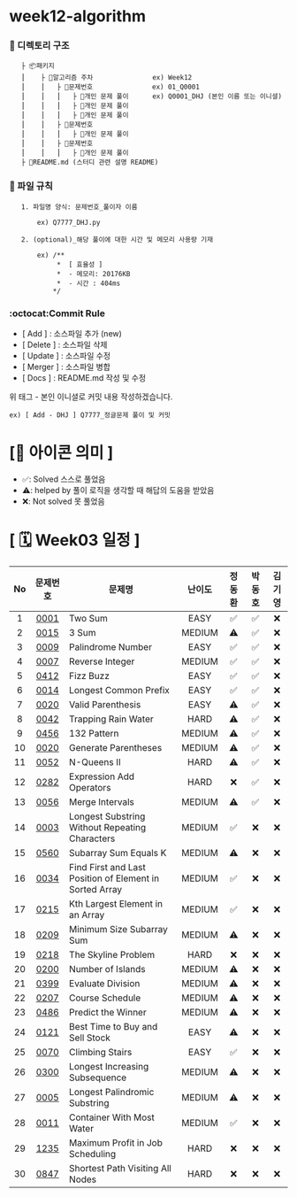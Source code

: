 # week12-algorithm

### **📌 디렉토리 구조**

       ├ 📦패키지
       ⎮    ├ 📁알고리즘 주차               ex) Week12
       ⎮    ⎮   ├ 📁문제번호               ex) 01_Q0001
       ⎮    ⎮   ⎮   ├︎ 📃개인 문제 풀이      ex) Q0001_DHJ (본인 이름 또는 이니셜)
       ⎮    ⎮   ⎮   ├︎ 📃개인 문제 풀이
       ⎮    ⎮   ⎮   ├ 📃개인 문제 풀이
       ⎮    ⎮   ├ 📁문제번호  
       ⎮    ⎮   ⎮   ├︎ 📃개인 문제 풀이
       ⎮    ⎮   ├ 📁문제번호
       ⎮    ⎮   ⎮   ├ 📃개인 문제 풀이
       ├ 📝README.md (스터디 관련 설명 README)

### **📌 파일 규칙**

       1. 파일명 양식: 문제번호_풀이자 이름
   
           ex) Q7777_DHJ.py

       2. (optional)_해당 풀이에 대한 시간 및 메모리 사용량 기재
           
           ex) /**
                *  [ 효율성 ]
                *  - 메모리: 20176KB
                *  - 시간 : 404ms
               */

### **:octocat:Commit Rule** ###

- [ Add ]    : 소스파일 추가 (new)
- [ Delete ] : 소스파일 삭제
- [ Update ] : 소스파일 수정
- [ Merger ] : 소스파일 병합
- [ Docs ]   : README.md 작성 및 수정

위 태그 - 본인 이니셜로 커밋 내용 작성하겠습니다.

    ex) [ Add - DHJ ] Q7777_정글문제 풀이 및 커밋

# **[📌 아이콘 의미 ]**

- ✅: Solved 스스로 풀었음
- ⚠️: helped by 풀이 로직을 생각할 때 해답의 도움을 받았음
- ❌: Not solved 못 풀었음

# **[ 🗓 Week03 일정 ]**

|No|문제번호|문제명|난이도|정동환|박동호|김기영
|:-:|:-----:|-------|:-----:|:-----:|:-----:|:-----:|
|1|[0001](https://leetcode.com/problems/two-sum/) |Two Sum|EASY|✅|✅|❌|
|2|[0015](https://leetcode.com/problems/3sum/) |3 Sum|MEDIUM|⚠️|✅|❌|
|3|[0009](https://leetcode.com/problems/palindrome-number/) |Palindrome Number|EASY|✅|✅|❌|
|4|[0007](https://leetcode.com/problems/reverse-integer/) |Reverse Integer|MEDIUM|✅|✅|❌|
|5|[0412](https://leetcode.com/problems/fizz-buzz/) |Fizz Buzz|EASY|✅|✅|❌|
|6|[0014](https://leetcode.com/problems/longest-common-prefix/) |Longest Common Prefix|EASY|✅|✅|❌|
|7|[0020](https://leetcode.com/problems/valid-parentheses/description/) |Valid Parenthesis|EASY|⚠️|✅|❌|
|8|[0042](https://leetcode.com/problems/trapping-rain-water/) |Trapping Rain Water|HARD|⚠️|✅|❌|
|9|[0456](https://leetcode.com/problems/132-pattern/) |132 Pattern|MEDIUM|⚠️|✅|❌|
|10|[0020](https://leetcode.com/problems/generate-parentheses/) |Generate Parentheses|MEDIUM|⚠️|✅|❌|
|11|[0052](https://leetcode.com/problems/n-queens-ii/) |N-Queens II|HARD|⚠️|✅|❌|
|12|[0282](https://leetcode.com/problems/expression-add-operators/) |Expression Add Operators|HARD|❌|✅|❌|
|13|[0056](https://leetcode.com/problems/merge-intervals/) |Merge Intervals|MEDIUM|⚠️|✅|❌|
|14|[0003](https://leetcode.com/problems/longest-substring-without-repeating-characters/) |Longest Substring Without Repeating Characters|MEDIUM|✅|❌|❌|
|15|[0560](https://leetcode.com/problems/subarray-sum-equals-k/) |Subarray Sum Equals K|MEDIUM|⚠️|❌|❌|
|16|[0034](https://leetcode.com/problems/find-first-and-last-position-of-element-in-sorted-array/) |Find First and Last Position of Element in Sorted Array|MEDIUM|✅|❌|❌|
|17|[0215](https://leetcode.com/problems/kth-largest-element-in-an-array/) |Kth Largest Element in an Array|MEDIUM|✅|❌|❌|
|18|[0209](https://leetcode.com/problems/minimum-size-subarray-sum/) |Minimum Size Subarray Sum|MEDIUM|⚠️|❌|❌|
|19|[0218](https://leetcode.com/problems/the-skyline-problem/description/) |The Skyline Problem|HARD|❌|❌|❌|
|20|[0200](https://leetcode.com/problems/number-of-islands/) |Number of Islands|MEDIUM|⚠️|❌|❌|
|21|[0399](https://leetcode.com/problems/evaluate-division/) |Evaluate Division|MEDIUM|⚠️|❌|❌|
|22|[0207](https://leetcode.com/problems/course-schedule/) |Course Schedule|MEDIUM|⚠️|❌|❌|
|23|[0486](https://leetcode.com/problems/predict-the-winner/) |Predict the Winner|MEDIUM|⚠️|❌|❌|
|24|[0121](https://leetcode.com/problems/best-time-to-buy-and-sell-stock/) |Best Time to Buy and Sell Stock|EASY|⚠️|❌|❌|
|25|[0070](https://leetcode.com/problems/climbing-stairs/) |Climbing Stairs|EASY|✅|❌|❌|
|26|[0300](https://leetcode.com/problems/longest-increasing-subsequence/) |Longest Increasing Subsequence|MEDIUM|⚠️|❌|❌|
|27|[0005](https://leetcode.com/problems/longest-palindromic-substring/) |Longest Palindromic Substring|MEDIUM|⚠️|❌|❌|
|28|[0011](https://leetcode.com/problems/container-with-most-water/) |Container With Most Water|MEDIUM|✅|❌|❌|
|29|[1235](https://leetcode.com/problems/maximum-profit-in-job-scheduling/) |Maximum Profit in Job Scheduling|HARD|❌|❌|❌|
|30|[0847](https://leetcode.com/problems/shortest-path-visiting-all-nodes/) |Shortest Path Visiting All Nodes|HARD|❌|❌|❌|
